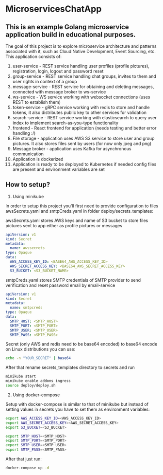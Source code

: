 # MicroservicesChatApp

## This is an example Golang microservice application build in educational purposes.

The goal of this project is to explore microservice architecture and patterns associated with it, 
such as Cloud Native Development, Event Sourcing, etc. This application consists of: 

1. user-service - REST service handling user profiles (profile pictures), registration, login, logout and password reset
2. group-service - REST service handling chat groups, invites to them and user rights in context of a group
3. message-service - REST service for obtaining and deleting messages, connected with message broker to ws-service
4. ws-service - WS service working with websocket connections (uses REST to establish them)
5. token-service - gRPC service working with redis to store and handle tokens, it also distributes public key to other services for validation
6. search-service - REST service working with elasticsearch to query user index to implement search-as-you-type functionality
7. frontend - React frontend for application (needs testing and better error handling :/)
8. File storage - application uses AWS S3 service to store user and group pictures. It also stores files sent by users  (for now only jpeg and png)
9. Message broker - application uses Kafka for asynchronous communication
10. Application is dockerized 
11. Application is ready to be deployed to Kubernetes if needed config files are present and environment variables are set

## How to setup?

1. Using minikube 

In order to setup this project you'll first need to provide configuration to files awsSecrets.yaml and smtpCreds.yaml in folder deploy/secrets_templates: 

awsSecrets.yaml stores AWS keys and name of S3 bucket to store files pictures sent to app either as profile pictures or messages
```yaml
apiVersion: v1
kind: Secret
metadata:
  name: awssecrets
type: Opaque
data:
  AWS_ACCESS_KEY_ID: <BASE64_AWS_ACCESS_KEY_ID>
  AWS_SECRET_ACCESS_KEY: <BASE64_AWS_SECRET_ACCESS_KEY>
  S3_BUCKET: <S3_BUCKET_NAME>
```

smtpCreds.yaml stores SMTP credentials of SMTP provider to send verification and reset password email by email-service
```yaml
apiVersion: v1
kind: Secret
metadata:
  name: smtpcreds
type: Opaque
data:
  SMTP_HOST: <SMTP_HOST>
  SMTP_PORT: <SMTP_PORT>
  SMTP_USER: <SMTP_USER>
  SMTP_PASS: <SMTP_PASS>
```
Secret (only AWS and redis need to be base64 encoded)
to base64 encode on Linux distributions you can use: 

```sh
echo -n "YOUR_SECRET" | base64
```

After that rename secrets_templates directory to secrets and run

```sh
minikube start
minikube enable addons ingress
source deploy/deploy.sh
```

2. Using docker-compose 

Setup with docker-compose is similar to that of minikube but instead of setting values in secrets you have to set them 
as environment variables: 

```bash
export AWS_ACCESS_KEY_ID=<AWS_ACCESS_KEY_ID>
export AWS_SECRET_ACCESS_KEY=<AWS_SECRET_ACCESS_KEY>
export S3_BUCKET=<S3_BUCKET>

export SMTP_HOST=<SMTP_HOST>
export SMTP_PORT=<SMTP_PORT>
export SMTP_USER=<SMTP_USER>
export SMTP_PASS=<SMTP_PASS>
```

After that just run:

```bash
docker-compose up -d
```